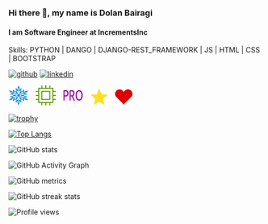 ### Hi there 👋, my name is Dolan Bairagi
#### I am Software Engineer at IncrementsInc

Skills: PYTHON | DANGO | DJANGO-REST_FRAMEWORK | JS | HTML | CSS | BOOTSTRAP



[<img src='https://cdn.jsdelivr.net/npm/simple-icons@3.0.1/icons/github.svg' alt='github' height='40'>](https://github.com/dolan-incrementsinc)  [<img src='https://cdn.jsdelivr.net/npm/simple-icons@3.0.1/icons/linkedin.svg' alt='linkedin' height='40'>](https://www.linkedin.com/in/dolan-bairagi-1b8597195/)  

<a href='https://archiveprogram.github.com/'><img src='https://raw.githubusercontent.com/acervenky/animated-github-badges/master/assets/acbadge.gif' width='40' height='40'></a> <a href='https://docs.github.com/en/developers'><img src='https://raw.githubusercontent.com/acervenky/animated-github-badges/master/assets/devbadge.gif' width='40' height='40'></a> <a href='https://github.com/pricing'><img src='https://raw.githubusercontent.com/acervenky/animated-github-badges/master/assets/pro.gif' width='40' height='40'></a> <a href='https://stars.github.com/'><img src='https://raw.githubusercontent.com/acervenky/animated-github-badges/master/assets/starbadge.gif' width='35' height='35'></a> <a href='https://docs.github.com/en/github/supporting-the-open-source-community-with-github-sponsors'><img src='https://raw.githubusercontent.com/acervenky/animated-github-badges/master/assets/sponsorbadge.gif' width='35' height='35'></a> 

[![trophy](https://github-profile-trophy.vercel.app/?username=dolan-incrementsinc)](https://github.com/ryo-ma/github-profile-trophy)

[![Top Langs](https://github-readme-stats.vercel.app/api/top-langs/?username=dolan-incrementsinc)](https://github.com/anuraghazra/github-readme-stats)

![GitHub stats](https://github-readme-stats.vercel.app/api?username=dolan-incrementsinc&show_icons=true&count_private=true)  

![GitHub Activity Graph](https://activity-graph.herokuapp.com/graph?username=dolan-incrementsinc)  

![GitHub metrics](https://metrics.lecoq.io/dolan-incrementsinc)  

![GitHub streak stats](https://streak-stats.demolab.com/?user=dolan-incrementsinc)  

![Profile views](https://gpvc.arturio.dev/dolan-incrementsinc)  
